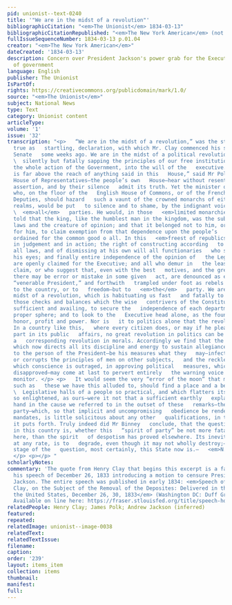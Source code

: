 ```yaml
---
pid: unionist--text-0240
title: '"We are in the midst of a revolution"'
bibliographicCitation: "<em>The Unionist</em> 1834-03-13"
bibliographicCitationRepublished: "<em>The New York American</em> (not yet researched) "
fullIssueSequenceNumber: 1834-03-13 p.01.04
creator: "<em>The New York American</em>"
dateCreated: '1834-03-13'
description: Concern over President Jackson's power grab for the Executive Branch
  of government
language: English
publisher: The Unionist
IsPartOf: 
rights: https://creativecommons.org/publicdomain/mark/1.0/
source: "<em>The Unionist</em>"
subject: National News
type: Text
category: Unionist content
articleType: 
volume: '1'
issue: '32'
transcription: "<p>   “We are in the midst of a revolution,” was the startling, and
  true as   startling, declaration, with which Mr. Clay commenced his speech in the
  Senate   some weeks ago. We are in the midst of a political revolution, which is
  \  silently but fatally sapping the principles of our free institutions, and   consolidating
  the whole action of the Government, into the will of the   executive. “The President
  is far above the reach of anything said in this   House,” said Mr Polk; and a passive
  House of Representatives—the people’s own   House—hear without resenting the insolent
  assertion, and by their silence   admit its truth. Yet the minister or favorite,
  who, on the floor of the   English House of Commons, or of the French Chamber of
  Deputies, should hazard   such a vaunt of the crowned monarchs of either of those
  realms, would be put   to silence and to shame, by the indignant voices of men of
  \  <em>all</em>   parties. He would, in those   <em>limited monarchies</em>   be
  told that the king, like the humblest man in the kingdom, was the subject   of the
  laws and the creature of opinion; and that it belonged not to him, or   to any one
  for him, to claim exemption from that dependence upon the people’s   representatives,
  ordained for the common good o all. In this   <em>freest of republics,</em>   infallibility
  in judgement and in action; the right of constructing according   to his own will
  all laws, and of dismissing at his own will all functionaries   who see not with
  his eyes; and finally entire independence of the opinion of   the Legislatures;
  are openly claimed for the Executive; and all who demur in   the least to this sweeping
  claim, or who suggest that, even with the best   motives, and the greatest caution,
  there may be error or mistake in some given   act, are denounced as enemies to the
  “venerable President,” and forthwith   trampled under foot as rebels and traitors—not
  to the country, or to   freedom—but to   <em>the</em>   party. We are then in the
  midst of a revolution, which is habituating us fast   and fatally to disregard all
  those checks and balances which the wise   contrivers of the Constitution, thought
  sufficient and availing, to secure the   independence of each department in its
  proper sphere; and to look to the   Executive head alone, as the fountain of all
  honor, profit and power. Nor is   it to politics alone that the revolution is confined.
  In a country like this,   where every citizen does, or may if he pleases, take a
  part in its public   affairs, no great revolution in politics can be effected without
  a   corresponding revolution in morals. Accordingly we find that the spirit of   party,
  which now directs all its discipline and energy to sustain allegiance   and devotion
  to the person of the President—be his measures what they   may—infects the judgement
  or corrupts the principles of men on other subjects,   and the recklessness with
  which conscience is outraged, in approving political   measures, which in fact it
  disapproved—may come at last to pervert entirely   the warning voice of that secret
  monitor. </p> <p>   It would seem the very “error of the moon” that men and doctrines
  such as   these we have this alluded to, should find a place and a bearing in the
  \  Legislative halls of a people so practical, and which flatters itself with   being
  so enlightened, as ours—were it not that a sufficient earthly   explanation is at
  hand in the cause we referred to in the outset of these   remarks—the spirit of
  party—which, so that implicit and uncompromising   obedience be rendered to its
  mandates, is little solicitous about any other   qualifications, in the instruments
  it puts forth. Truly indeed did Mr Binney   conclude, that the question now in issue
  in this country is, whether this   “spirit of party” be not more fatal to free institutions
  here, than the spirit   of despotism has proved elsewhere. Its inevitable tendency,
  at any rate, is to   degrade, even though it may not wholly destroy;—and in that
  stage of the   question, most certainly, this State now is.—   <em>N.Y. American.</em>
  </p> <p></p> "
scholarlyNotes: 
commentary: 'The quote from Henry Clay that begins this excerpt is a famous one, from
  his speech of December 26, 1833 introducing a motion to censure President Andrew
  Jackson. The entire speech was published in early 1834: <em>Speech of the Hon. Henry
  Clay, on the Subject of the Removal of the Deposites: Delivered in the Senate of
  the United States, December 26, 30, 1833</em> (Washington DC: Duff Green, 1834).
  Available on line here: https://fraser.stlouisfed.org/title/speech-hon-henry-clay-subject-removal-deposites-3712'
relatedPeople: Henry Clay; James Polk; Andrew Jackson (inferred)
featured: 
repeated: 
relatedImage: unionist--image-0038
relatedText: 
relatedTextIssue: 
filename: 
caption: 
order: '239'
layout: items_item
collection: items
thumbnail: 
manifest: 
full: 
---
```

